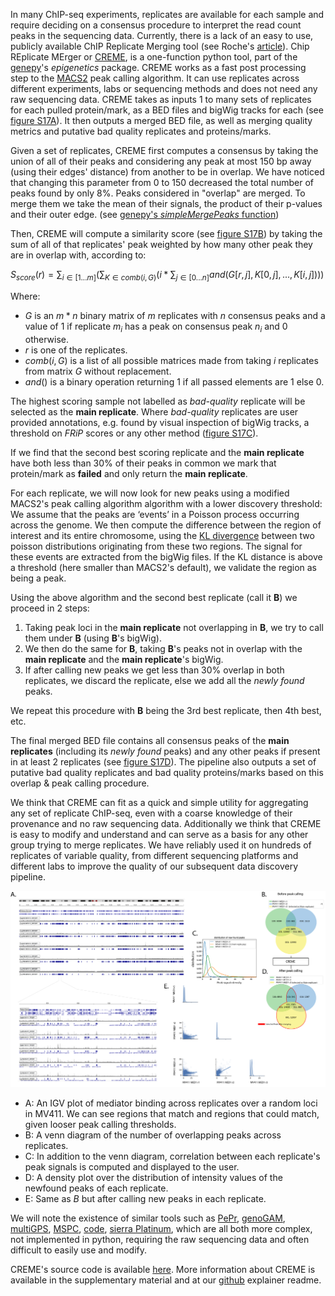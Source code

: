 In many ChIP-seq experiments, replicates are available for each sample and require deciding on a consensus procedure to interpret the read count peaks in the sequencing data. Currently, there is a lack of an easy to use, publicly available ChIP Replicate Merging tool (see Roche's [article](https://ro-che.info/articles/2018-07-11-chip-seq-consensus)). Chip REplicate MErger or [CREME](https://github.com/broadinstitute/genepy/blob/master/genepy/epigenetics/CREME.py), is a one-function python tool, part of the [genepy](https://github.com/broadinstitute/GenePy)'s _epigenetics_ package.
CREME works as a fast post processing step to the [MACS2](https://github.com/macs3-project/MACS) peak calling algorithm. It can use replicates across different experiments, labs or sequencing methods and does not need any raw sequencing data.
CREME takes as inputs 1 to many sets of replicates for each pulled protein/mark, as a BED files and bigWig tracks for each (see [figure S17A](#plotA)). It then outputs a merged BED file, as well as merging quality metrics and putative bad quality replicates and proteins/marks.

Given a set of replicates, CREME first computes a consensus by taking the union of all of their peaks and considering any peak at most 150 bp away (using their edges' distance) from another to be in overlap. We have noticed that changing this parameter from 0 to 150 decreased the total number of peaks found by only 8%.
Peaks considered in "overlap" are merged. To merge them we take the mean of their signals, the product of their p-values and their outer edge. (see [genepy's _simpleMergePeaks_ function](https://github.com/broadinstitute/genepy/blob/master/genepy/epigenetics/chipseq.py#L153))

Then, CREME will compute a similarity score (see [figure S17B](#plotB)) by taking the sum of all of that replicates' peak weighted by how many other peak they are in overlap with, according to:

$S_{score}(r) = \sum_{i \in [1...m]} (\sum_{K \in comb(i, G)} (i * \sum_{j \in [0...n]} and(G[r,j],K[0,j],...,K[i,j])))$

Where:
- $G$ is an $m*n$ binary matrix of $m$ replicates with $n$ consensus peaks and a value of 1 if replicate $m_i$ has a peak on consensus peak $n_i$ and 0 otherwise.
- $r$ is one of the replicates.
- $comb(i, G)$ is a list of all possible matrices made from taking $i$ replicates from matrix $G$ without replacement.
- $and()$ is a binary operation returning 1 if all passed elements are 1 else 0.

The highest scoring sample not labelled as _bad-quality_ replicate will be selected as the __main replicate__. Where _bad-quality_ replicates are user provided annotations, e.g. found by visual inspection of bigWig tracks, a threshold on _FRiP_ scores or any other method ([figure S17C](#plotC)).

If we find that the second best scoring replicate and the __main replicate__ have both less than 30% of their peaks in common we mark that protein/mark as __failed__ and only return the __main replicate__.

For each replicate, we will now look for new peaks using a modified MACS2's peak calling algorithm algorithm with a lower discovery threshold: We assume that the peaks are ‘events’ in a Poisson process occurring across the genome. We then compute the difference between the region of interest and its entire chromosome, using the [KL divergence](https://en.wikipedia.org/wiki/Kullback%E2%80%93Leibler_divergence) between two poisson distributions originating from these two regions. The signal for these events are extracted from the bigWig files. If the KL distance is above a threshold (here smaller than MACS2's default), we validate the region as being a peak.
 
Using the above algorithm and the second best replicate (call it __B__) we proceed in 2 steps:
 
1. Taking peak loci in the __main replicate__ not overlapping in __B__, we try to call them under __B__ (using __B__'s bigWig).
2. We then do the same for __B__, taking __B__'s peaks not in overlap with the __main replicate__ and the __main replicate__'s bigWig.
3. If after calling new peaks we get less than 30% overlap in both replicates, we discard the replicate, else we add all the _newly found_ peaks.

We repeat this procedure with __B__ being the 3rd best replicate, then 4th best, etc.

The final merged BED file contains all consensus peaks of the __main replicates__ (including its _newly found_ peaks) and any other peaks if present in at least 2 replicates (see [figure S17D](#plotD)).
The pipeline also outputs a set of putative bad quality replicates and bad quality proteins/marks based on this overlap & peak calling procedure.

We think that CREME can fit as a quick and simple utility for aggregating any set of replicate ChIP-seq, even with a coarse knowledge of their provenance and no raw sequencing data. Additionally we think that CREME is easy to modify and understand and can serve as a basis for any other group trying to merge replicates. We have reliably used it on hundreds of replicates of variable quality, from different sequencing platforms and different labs to improve the quality of our subsequent data discovery pipeline.

![CREME all](CREME_suppfig.png)

- A: An IGV plot of mediator binding across replicates over a random loci in MV411. We can see regions that match and regions that could match, given looser peak calling thresholds.
- B: A venn diagram of the number of overlapping peaks across replicates.
- C: In addition to the venn diagram, correlation between each replicate's peak signals is computed and displayed to the user.
- D: A density plot over the distribution of intensity values of the newfound peaks of each replicate.
- E: Same as _B_ but after calling new peaks in each replicate.

We will note the existence of similar tools such as [PePr](https://pubmed.ncbi.nlm.nih.gov/24894502/), [genoGAM](https://bmcbioinformatics.biomedcentral.com/articles/10.1186/s12859-018-2238-7), [multiGPS](https://journals.plos.org/ploscompbiol/article?id=10.1371/journal.pcbi.1003501), [MSPC](https://academic.oup.com/bioinformatics/article/31/17/2761/183989), [code](https://github.com/Genometric/MSPC), [sierra Platinum](https://www.ncbi.nlm.nih.gov/pmc/articles/PMC5025614/), which are all both more complex, not implemented in python, requiring the raw sequencing data and often difficult to easily use and modify.

CREME's source code is available [here](https://github.com/broadinstitute/genepy/blob/master/genepy/epigenetics/CREME.py). More information about CREME is available in the supplementary material and at our [github](https://github.com/broadinstitute/genepy/blob/master/genepy/epigenetics/CREME.md) explainer readme.

<!--```python
def findNewPeaks(BB, ):
  L[A]

----

def call( L(N,2), B(V)):
  B[L[i,0],L[i,1]]


------>
